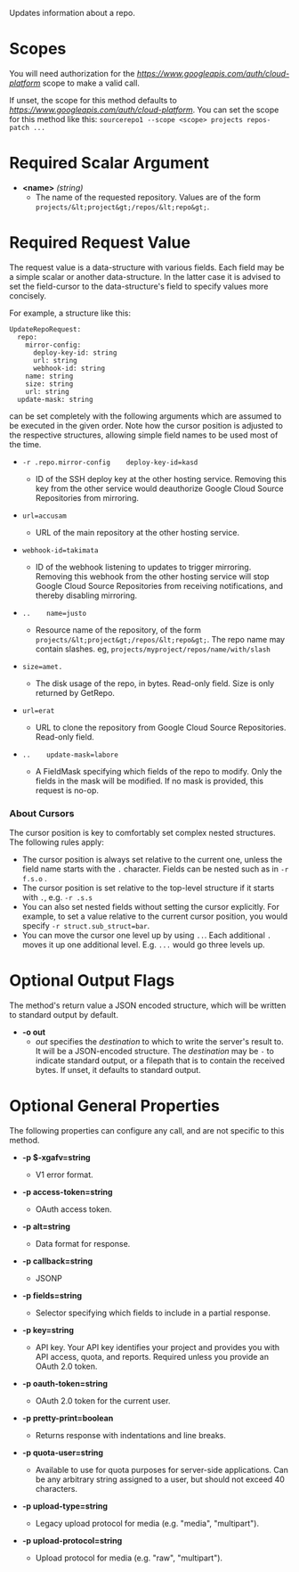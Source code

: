 Updates information about a repo.
# Scopes

You will need authorization for the *https://www.googleapis.com/auth/cloud-platform* scope to make a valid call.

If unset, the scope for this method defaults to *https://www.googleapis.com/auth/cloud-platform*.
You can set the scope for this method like this: `sourcerepo1 --scope <scope> projects repos-patch ...`
# Required Scalar Argument
* **&lt;name&gt;** *(string)*
    - The name of the requested repository. Values are of the form
        `projects/&lt;project&gt;/repos/&lt;repo&gt;`.
# Required Request Value

The request value is a data-structure with various fields. Each field may be a simple scalar or another data-structure.
In the latter case it is advised to set the field-cursor to the data-structure's field to specify values more concisely.

For example, a structure like this:
```
UpdateRepoRequest:
  repo:
    mirror-config:
      deploy-key-id: string
      url: string
      webhook-id: string
    name: string
    size: string
    url: string
  update-mask: string

```

can be set completely with the following arguments which are assumed to be executed in the given order. Note how the cursor position is adjusted to the respective structures, allowing simple field names to be used most of the time.

* `-r .repo.mirror-config    deploy-key-id=kasd`
    - ID of the SSH deploy key at the other hosting service.
        Removing this key from the other service would deauthorize
        Google Cloud Source Repositories from mirroring.
* `url=accusam`
    - URL of the main repository at the other hosting service.
* `webhook-id=takimata`
    - ID of the webhook listening to updates to trigger mirroring.
        Removing this webhook from the other hosting service will stop
        Google Cloud Source Repositories from receiving notifications,
        and thereby disabling mirroring.

* `..    name=justo`
    - Resource name of the repository, of the form
        `projects/&lt;project&gt;/repos/&lt;repo&gt;`.  The repo name may contain slashes.
        eg, `projects/myproject/repos/name/with/slash`
* `size=amet.`
    - The disk usage of the repo, in bytes. Read-only field. Size is only
        returned by GetRepo.
* `url=erat`
    - URL to clone the repository from Google Cloud Source Repositories.
        Read-only field.

* `..    update-mask=labore`
    - A FieldMask specifying which fields of the repo to modify. Only the fields
        in the mask will be modified. If no mask is provided, this request is
        no-op.


### About Cursors

The cursor position is key to comfortably set complex nested structures. The following rules apply:

* The cursor position is always set relative to the current one, unless the field name starts with the `.` character. Fields can be nested such as in `-r f.s.o` .
* The cursor position is set relative to the top-level structure if it starts with `.`, e.g. `-r .s.s`
* You can also set nested fields without setting the cursor explicitly. For example, to set a value relative to the current cursor position, you would specify `-r struct.sub_struct=bar`.
* You can move the cursor one level up by using `..`. Each additional `.` moves it up one additional level. E.g. `...` would go three levels up.


# Optional Output Flags

The method's return value a JSON encoded structure, which will be written to standard output by default.

* **-o out**
    - *out* specifies the *destination* to which to write the server's result to.
      It will be a JSON-encoded structure.
      The *destination* may be `-` to indicate standard output, or a filepath that is to contain the received bytes.
      If unset, it defaults to standard output.
# Optional General Properties

The following properties can configure any call, and are not specific to this method.

* **-p $-xgafv=string**
    - V1 error format.

* **-p access-token=string**
    - OAuth access token.

* **-p alt=string**
    - Data format for response.

* **-p callback=string**
    - JSONP

* **-p fields=string**
    - Selector specifying which fields to include in a partial response.

* **-p key=string**
    - API key. Your API key identifies your project and provides you with API access, quota, and reports. Required unless you provide an OAuth 2.0 token.

* **-p oauth-token=string**
    - OAuth 2.0 token for the current user.

* **-p pretty-print=boolean**
    - Returns response with indentations and line breaks.

* **-p quota-user=string**
    - Available to use for quota purposes for server-side applications. Can be any arbitrary string assigned to a user, but should not exceed 40 characters.

* **-p upload-type=string**
    - Legacy upload protocol for media (e.g. &#34;media&#34;, &#34;multipart&#34;).

* **-p upload-protocol=string**
    - Upload protocol for media (e.g. &#34;raw&#34;, &#34;multipart&#34;).
